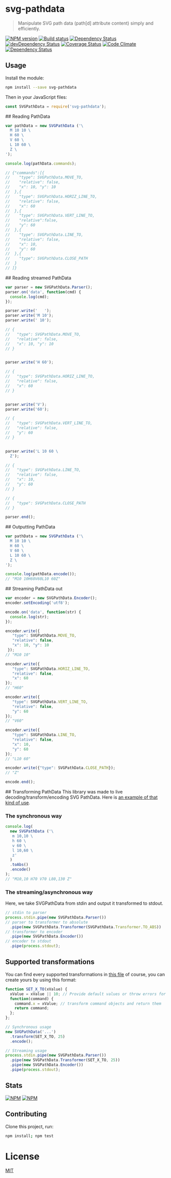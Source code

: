 <!--
# This file is automatically generated by a `metapak`
# module. Do not change it elsewhere, changes would
# be overriden.
-->
# svg-pathdata
> Manipulate SVG path data (path[d] attribute content) simply and efficiently.

[![NPM version](https://badge.fury.io/js/svg-pathdata.svg)](https://npmjs.org/package/svg-pathdata)
[![Build status](https://secure.travis-ci.org/nfroidure/svg-pathdata.svg)](https://travis-ci.org/nfroidure/svg-pathdata)
[![Dependency Status](https://david-dm.org/nfroidure/svg-pathdata.svg)](https://david-dm.org/nfroidure/svg-pathdata)
[![devDependency Status](https://david-dm.org/nfroidure/svg-pathdata/dev-status.svg)](https://david-dm.org/nfroidure/svg-pathdata#info=devDependencies)
[![Coverage Status](https://coveralls.io/repos/nfroidure/svg-pathdata/badge.svg?branch=master)](https://coveralls.io/r/nfroidure/svg-pathdata?branch=master)
[![Code Climate](https://codeclimate.com/github/nfroidure/svg-pathdata.svg)](https://codeclimate.com/github/nfroidure/svg-pathdata)
[![Dependency Status](https://dependencyci.com/github/nfroidure/svg-pathdata/badge)](https://dependencyci.com/github/nfroidure/svg-pathdata)

## Usage

Install the module:

```sh
npm install --save svg-pathdata
```

Then in your JavaScript files:
```js
const SVGPathData = require('svg-pathdata');
```

## Reading PathData
```js
var pathData = new SVGPathData ('\
  M 10 10 \
  H 60 \
  V 60 \
  L 10 60 \
  Z \
');

console.log(pathData.commands);

// {"commands":[{
//    "type": SVGPathData.MOVE_TO,
//    "relative": false,
//    "x": 10, "y": 10
//  },{
//    "type": SVGPathData.HORIZ_LINE_TO,
//    "relative": false,
//    "x": 60
//  },{
//    "type": SVGPathData.VERT_LINE_TO,
//    "relative":false,
//    "y": 60
//  },{
//    "type": SVGPathData.LINE_TO,
//    "relative": false,
//    "x": 10,
//    "y": 60
//  },{
//    "type": SVGPathData.CLOSE_PATH
//  }
// ]}
```

## Reading streamed PathData
```js
var parser = new SVGPathData.Parser();
parser.on('data', function(cmd) {
  console.log(cmd);
});

parser.write('   ');
parser.write('M 10');
parser.write(' 10');

// {
//   "type": SVGPathData.MOVE_TO,
//   "relative": false,
//   "x": 10, "y": 10
// }


parser.write('H 60');

// {
//   "type": SVGPathData.HORIZ_LINE_TO,
//   "relative": false,
//   "x": 60
// }


parser.write('V');
parser.write('60');

// {
//   "type": SVGPathData.VERT_LINE_TO,
//   "relative": false,
//   "y": 60
// }


parser.write('L 10 60 \
  Z');

// {
//   "type": SVGPathData.LINE_TO,
//   "relative": false,
//   "x": 10,
//   "y": 60
// }

// {
//   "type": SVGPathData.CLOSE_PATH
// }

parser.end();
```

## Outputting PathData
```js
var pathData = new SVGPathData ('\
  M 10 10 \
  H 60 \
  V 60 \
  L 10 60 \
  Z \
');

console.log(pathData.encode());
// "M10 10H60V60L10 60Z"
```

## Streaming PathData out
```js
var encoder = new SVGPathData.Encoder();
encoder.setEncoding('utf8');

encode.on('data', function(str) {
  console.log(str);
});

encoder.write({
   "type": SVGPathData.MOVE_TO,
   "relative": false,
   "x": 10, "y": 10
 });
// "M10 10"

encoder.write({
   "type": SVGPathData.HORIZ_LINE_TO,
   "relative": false,
   "x": 60
});
// "H60"

encoder.write({
   "type": SVGPathData.VERT_LINE_TO,
   "relative": false,
   "y": 60
});
// "V60"

encoder.write({
   "type": SVGPathData.LINE_TO,
   "relative": false,
   "x": 10,
   "y": 60
});
// "L10 60"

encoder.write({"type": SVGPathData.CLOSE_PATH});
// "Z"

encode.end();
```

## Transforming PathData
This library was made to live decoding/transform/encoding SVG PathData. Here is
 [an example of that kind of use](https://github.com/nfroidure/svgicons2svgfont/blob/aa6df0211419e9d61c417c63bcc353f0cb2ea0c8/src/index.js#L192).

### The synchronous way
```js
console.log(
  new SVGPathData ('\
   m 10,10 \
   h 60 \
   v 60 \
   l 10,60 \
   z'
  )
  .toAbs()
  .encode()
);
// "M10,10 H70 V70 L80,130 Z"
```

### The streaming/asynchronous way
Here, we take SVGPathData from stdin and output it transformed to stdout.
```js
// stdin to parser
process.stdin.pipe(new SVGPathData.Parser())
// parser to transformer to absolute
  .pipe(new SVGPathData.Transformer(SVGPathData.Transformer.TO_ABS))
// transformer to encoder
  .pipe(new SVGPathData.Encoder())
// encoder to stdout
  .pipe(process.stdout);
```

## Supported transformations
You can find every supported transformations in
 [this file](https://github.com/nfroidure/SVGPathData/blob/master/src/SVGPathDataTransformer.js#L47)
 of course, you can create yours by using this format:
```js
function SET_X_TO(xValue) {
  xValue = xValue || 10; // Provide default values or throw errors for options
  function(command) {
    command.x = xValue; // transform command objects and return them
    return command;
  };
};

// Synchronous usage
new SVGPathData('...')
  .transform(SET_X_TO, 25)
  .encode();

// Streaming usage
process.stdin.pipe(new SVGPathData.Parser())
  .pipe(new SVGPathData.Transformer(SET_X_TO, 25))
  .pipe(new SVGPathData.Encoder())
  .pipe(process.stdout);
```

## Stats

[![NPM](https://nodei.co/npm/svg-pathdata.png?downloads=true&stars=true)](https://nodei.co/npm/svg-pathdata/)
[![NPM](https://nodei.co/npm-dl/svg-pathdata.png)](https://nodei.co/npm/svg-pathdata/)

## Contributing
Clone this project, run:
```sh
npm install; npm test
```

# License
[MIT](https://github.com/nfroidure/svg-pathdata/blob/master/LICENSE)
